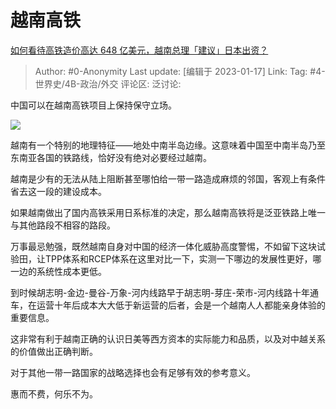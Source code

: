 # 越南高铁
[如何看待高铁造价高达 648 亿美元，越南总理「建议」日本出资？](https://www.zhihu.com/question/578829758/answer/2848772960)

> Author: #0-Anonymity
> Last update: [编辑于 2023-01-17]
> Link:
> Tag: #4-世界史/4B-政治/外交
> 评论区:
> 泛讨论:

中国可以在越南高铁项目上保持保守立场。

![](https://picx.zhimg.com/50/v2-a83c3a28f921d078885a69a06bc93aea_720w.jpg?source=1940ef5c)

越南有一个特别的地理特征——地处中南半岛边缘。这意味着中国至中南半岛乃至东南亚各国的铁路线，恰好没有绝对必要经过越南。

越南是少有的无法从陆上阻断甚至哪怕给一带一路造成麻烦的邻国，客观上有条件省去这一段的建设成本。

如果越南做出了国内高铁采用日系标准的决定，那么越南高铁将是泛亚铁路上唯一与其他路段不相容的路段。

万事最忌勉强，既然越南自身对中国的经济一体化威胁高度警惕，不如留下这块试验田，让TPP体系和RCEP体系在这里对比一下，实测一下哪边的发展性更好，哪一边的系统性成本更低。

到时候胡志明-金边-曼谷-万象-河内线路早于胡志明-芽庄-荣市-河内线路十年通车，在运营十年后成本大大低于新运营的后者，会是一个越南人人都能亲身体验的重要信息。

这非常有利于越南正确的认识日美等西方资本的实际能力和品质，以及对中越关系的价值做出正确判断。

对于其他一带一路国家的战略选择也会有足够有效的参考意义。

惠而不费，何乐不为。
